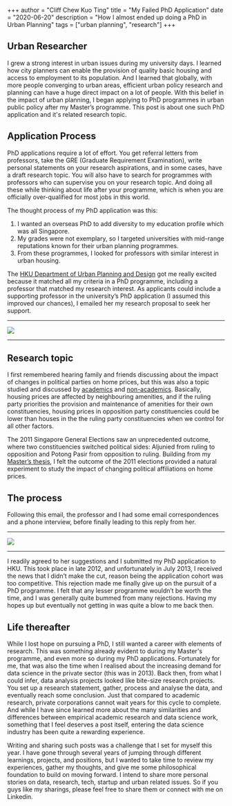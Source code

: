 +++
author = "Cliff Chew Kuo Ting"
title = "My Failed PhD Application"
date = "2020-06-20"
description = "How I almost ended up doing a PhD in Urban Planning"
tags = ["urban planning", "research"]
+++

## Urban Researcher
I grew a strong interest in urban issues during my university days. I learned how city planners can enable the provision of quality basic housing and access to employment to its population. And I learned that globally, with more people converging to urban areas, efficient urban policy research and planning can have a huge direct impact on a lot of people. With this belief in the impact of urban planning, I began applying to PhD programmes in urban public policy after my Master’s programme. This post is about one such PhD application and it's related research topic.

## Application Process
PhD applications require a lot of effort. You get referral letters from professors, take the GRE (Graduate Requirement Examination), write personal statements on your research aspirations, and in some cases, have a draft research topic. You will also have to search for programmes with professors who can supervise you on your research topic. And doing all these while thinking about life after your programme, which is when you are officially over-qualified for most jobs in this world.

The thought process of my PhD application was this: 
1. I wanted an overseas PhD to add diversity to my education profile which was all Singapore.
1. My grades were not exemplary, so I targeted universities with mid-range reputations known for their urban planning programmes.
1. From these programmes, I looked for professors with similar interest in urban housing.

The [HKU Department of Urban Planning and Design](https://www.arch.hku.hk/programmes/upad/mphil-and-phd-upd/) got me really excited because it matched all my criteria in a PhD programme, including a professor that matched my research interest. As applicants could include a supporting professor in the university’s PhD application (I assumed this improved our chances), I emailed her my research proposal to seek her support.

***

![](/image/4_phd_application.png)

***

## Research topic
I first remembered hearing family and friends discussing about the impact of changes in political parties on home prices, but this was also a topic studied and discussed by [academics](https://courses.nus.edu.sg/course/ecswong/publications/jhe.pdf) and [non-academics](https://www.99.co/blog/singapore/do-opposition-grc-properties-appreciate-less/). Basically, housing prices are affected by neighbouring amenities, and if the ruling party priorities the provision and maintenance of amenities for their own constituencies, housing prices in opposition party constituencies could be lower than houses in the the ruling party constituencies when we control for all other factors.

The 2011 Singapore General Elections saw an unprecedented outcome, where two constituencies switched political sides: Aljunied from ruling to opposition and Potong Pasir from opposition to ruling. Building from my [Master’s thesis](https://docs.google.com/document/d/1_uG1qGMc6kO_X2Evgk-4N5OxsJqEavTThTOFnUya-oo/edit), I felt the outcome of the 2011 elections provided a natural experiment to study the impact of changing political affiliations on home prices.

## The process
Following this email, the professor and I had some email correspondences and a phone interview, before finally leading to this reply from her.

***

![](/image/4_phd_agree.png)

***

I readily agreed to her suggestions and I submitted my PhD application to HKU. This took place in late 2012, and unfortunately in July 2013, I received the news that I didn’t make the cut, reason being the application cohort was too competitive. This rejection made me finally give up on the pursuit of a PhD programme. I felt that any lesser programme wouldn’t be worth the time, and I was generally quite bummed from many rejections. Having my hopes up but eventually not getting in was quite a blow to me back then.

## Life thereafter
While I lost hope on pursuing a PhD, I still wanted a career with elements of research. This was something already evident to during my Master's programme, and even more so during my PhD applications. Fortunately for me, that was also the time when I realised about the increasing demand for data science in the private sector (this was in 2013). Back then, from what I could infer, data analysis projects looked like bite-size research projects. You set up a research statement, gather, process and analyse the data, and eventually reach some conclusion. Just that compared to academic research, private corporations cannot wait years for this cycle to complete. And while I have since learned more about the many similarities and differences between empirical academic research and data science work, something that I feel deserves a post itself, entering the data science industry has been quite a rewarding experience.

Writing and sharing such posts was a challenge that I set for myself this year. I have gone through several years of jumping through different learnings, projects, and positions, but I wanted to take time to review my experiences, gather my thoughts, and give me some philosophical foundation to build on moving forward. I intend to share more personal stories on data, research, tech, startup and urban related issues. So if you guys like my sharings, please feel free to share them or connect with me on Linkedin.